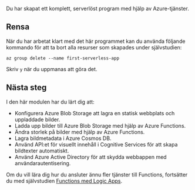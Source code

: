 Du har skapat ett komplett, serverlöst program med hjälp av Azure-tjänster.

## <a name="clean-up"></a>Rensa
<!---TODO: Update for sandbox--->

När du har arbetat klart med det här programmet kan du använda följande kommando för att ta bort alla resurser som skapades under självstudien:

```azurecli
az group delete --name first-serverless-app
```

Skriv `y` när du uppmanas att göra det.  

## <a name="next-steps"></a>Nästa steg

I den här modulen har du lärt dig att:
  - Konfigurera Azure Blob Storage att lagra en statisk webbplats och uppladdade bilder.
  - Ladda upp bilder till Azure Blob Storage med hjälp av Azure Functions.
  - Ändra storlek på bilder med hjälp av Azure Functions.
  - Lagra bildmetadata i Azure Cosmos DB. 
  - Använd API:et för visuellt innehåll i Cognitive Services för att skapa bildtexter automatiskt.
  - Använd Azure Active Directory för att skydda webbappen med användarautentisering.

Om du vill lära dig hur du ansluter ännu fler tjänster till Functions, fortsätter du med självstudien [Functions med Logic Apps](https://docs.microsoft.com/azure/azure-functions/functions-twitter-email).